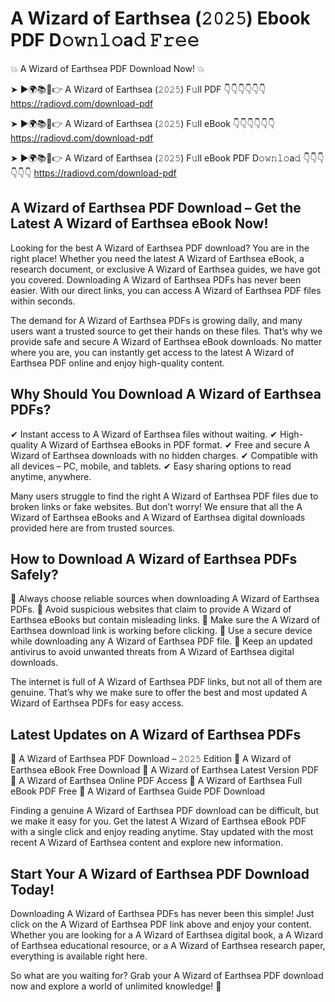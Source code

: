 # A Wizard of Earthsea (𝟸𝟶𝟸𝟻) Ebook PDF D𝚘𝚠𝚗𝚕𝚘a𝚍 𝙵𝚛𝚎𝚎

💥 A Wizard of Earthsea PDF Download Now! 💥

➤ ►🌍📚📱👉 A Wizard of Earthsea (𝟸𝟶𝟸𝟻) F𝚞ll PDF 👇👇👇👇👇👇
https://radiovd.com/download-pdf

➤ ►🌍📚📱👉 A Wizard of Earthsea (𝟸𝟶𝟸𝟻) F𝚞ll eBook 👇👇👇👇👇👇
https://radiovd.com/download-pdf

➤ ►🌍📚📱👉 A Wizard of Earthsea (𝟸𝟶𝟸𝟻) F𝚞ll eBook PDF D𝚘𝚠𝚗𝚕𝚘a𝚍 👇👇👇👇👇👇
https://radiovd.com/download-pdf

## A Wizard of Earthsea PDF Download – Get the Latest A Wizard of Earthsea eBook Now!

Looking for the best A Wizard of Earthsea PDF download? You are in the right place! Whether you need the latest A Wizard of Earthsea eBook, a research document, or exclusive A Wizard of Earthsea guides, we have got you covered. Downloading A Wizard of Earthsea PDFs has never been easier. With our direct links, you can access A Wizard of Earthsea PDF files within seconds.

The demand for A Wizard of Earthsea PDFs is growing daily, and many users want a trusted source to get their hands on these files. That’s why we provide safe and secure A Wizard of Earthsea eBook downloads. No matter where you are, you can instantly get access to the latest A Wizard of Earthsea PDF online and enjoy high-quality content.

## Why Should You Download A Wizard of Earthsea PDFs?

✔ Instant access to A Wizard of Earthsea files without waiting.
✔ High-quality A Wizard of Earthsea eBooks in PDF format.
✔ Free and secure A Wizard of Earthsea downloads with no hidden charges.
✔ Compatible with all devices – PC, mobile, and tablets.
✔ Easy sharing options to read anytime, anywhere.

Many users struggle to find the right A Wizard of Earthsea PDF files due to broken links or fake websites. But don’t worry! We ensure that all the A Wizard of Earthsea eBooks and A Wizard of Earthsea digital downloads provided here are from trusted sources.

## How to Download A Wizard of Earthsea PDFs Safely?

📌 Always choose reliable sources when downloading A Wizard of Earthsea PDFs.
📌 Avoid suspicious websites that claim to provide A Wizard of Earthsea eBooks but contain misleading links.
📌 Make sure the A Wizard of Earthsea download link is working before clicking.
📌 Use a secure device while downloading any A Wizard of Earthsea PDF file.
📌 Keep an updated antivirus to avoid unwanted threats from A Wizard of Earthsea digital downloads.

The internet is full of A Wizard of Earthsea PDF links, but not all of them are genuine. That’s why we make sure to offer the best and most updated A Wizard of Earthsea PDFs for easy access.

## Latest Updates on A Wizard of Earthsea PDFs

🔹 A Wizard of Earthsea PDF Download – 𝟸𝟶𝟸𝟻 Edition
🔹 A Wizard of Earthsea eBook Free Download
🔹 A Wizard of Earthsea Latest Version PDF
🔹 A Wizard of Earthsea Online PDF Access
🔹 A Wizard of Earthsea Full eBook PDF Free
🔹 A Wizard of Earthsea Guide PDF Download

Finding a genuine A Wizard of Earthsea PDF download can be difficult, but we make it easy for you. Get the latest A Wizard of Earthsea eBook PDF with a single click and enjoy reading anytime. Stay updated with the most recent A Wizard of Earthsea content and explore new information.

## Start Your A Wizard of Earthsea PDF Download Today!

Downloading A Wizard of Earthsea PDFs has never been this simple! Just click on the A Wizard of Earthsea PDF link above and enjoy your content. Whether you are looking for a A Wizard of Earthsea digital book, a A Wizard of Earthsea educational resource, or a A Wizard of Earthsea research paper, everything is available right here.

So what are you waiting for? Grab your A Wizard of Earthsea PDF download now and explore a world of unlimited knowledge! 🚀